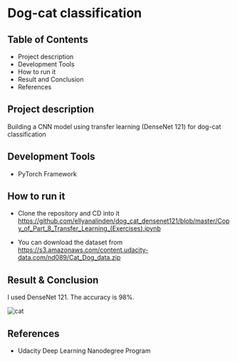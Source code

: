 # Dog-cat classification

## Table of Contents
* Project description
* Development Tools
* How to run it
* Result and Conclusion
* References

## Project description
Building a CNN model using transfer learning (DenseNet 121) for dog-cat classification

## Development Tools
* PyTorch Framework

## How to run it
* Clone the repository and CD into it
https://github.com/ellyanalinden/dog_cat_densenet121/blob/master/Copy_of_Part_8_Transfer_Learning_(Exercises).ipynb

* You can download the dataset from https://s3.amazonaws.com/content.udacity-data.com/nd089/Cat_Dog_data.zip


## Result & Conclusion
I used DenseNet 121. The accuracy is 98%.

![cat](https://user-images.githubusercontent.com/39072490/61177953-21fb2100-a59f-11e9-9a1c-fa4e5e02b97e.jpg)

## References
* Udacity Deep Learning Nanodegree Program
